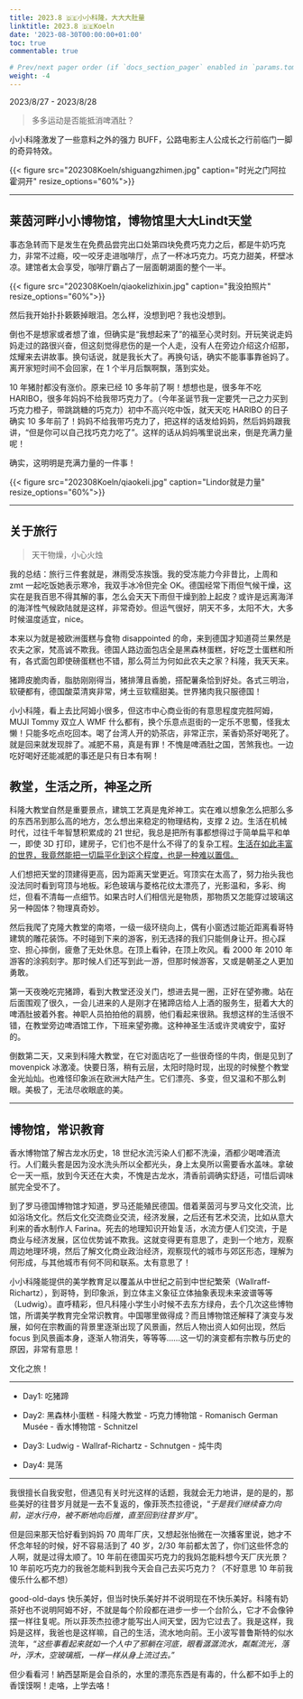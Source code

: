 ```yaml
---
title: 2023.8 🇩🇪小小科隆，大大大肚量
linktitle: 2023.8 🇩🇪Koeln
date: '2023-08-30T00:00:00+01:00'
toc: true
commentable: true

# Prev/next pager order (if `docs_section_pager` enabled in `params.toml`)
weight: -4
---
```


2023/8/27 - 2023/8/28

>  多多运动是否能抵消啤酒肚？

小小科隆激发了一些意料之外的强力 BUFF，公路电影主人公成长之行前临门一脚的奇异特效。

{{< figure src="202308Koeln/shiguangzhimen.jpg" caption="时光之门阿拉霍洞开" resize_options="60%">}}

---

## 莱茵河畔小小博物馆，博物馆里大大Lindt天堂

事态急转而下是发生在免费品尝完出口处第四块免费巧克力之后，都是牛奶巧克力，非常不过瘾，咬一咬牙走进咖啡厅，点了一杯冰巧克力。巧克力甜美，杯壁冰凉。建馆者太会享受，咖啡厅霸占了一层面朝湖面的整个一半。

{{< figure src="202308Koeln/qiaokelizhixin.jpg" caption="我没拍照片" resize_options="60%">}}

然后我开始扑扑簌簌掉眼泪。怎么样，没想到吧？我也没想到。

倒也不是想家或者想了谁，但确实是“我想起来了”的福至心灵时刻。开玩笑说走妈妈走过的路很兴奋，但这刻觉得悲伤的是一个人走，没有人在旁边介绍这介绍那，炫耀来去讲故事。换句话说，就是我长大了。再换句话，确实不能事事靠爸妈了。离开家短时间不会回家，在 1 个半月后飘啊飘，落到实处。

10 年猪肘都没有涨价。原来已经 10 多年前了啊！想想也是，很多年不吃 HARIBO，很多年妈妈不给我带巧克力了。（今年圣诞节我一定要凭一己之力买到巧克力橙子，带跳跳糖的巧克力）初中不高兴吃中饭，就天天吃 HARIBO 的日子确实 10 多年前了！妈妈不给我带巧克力了，把这样的话发给妈妈，然后妈妈跟我讲，“但是你可以自己找巧克力吃了”。这样的话从妈妈嘴里说出来，倒是充满力量呢！

确实，这明明是充满力量的一件事！

{{< figure src="202308Koeln/qiaokeli.jpg" caption="Lindor就是力量" resize_options="60%">}}

---

## 关于旅行

> 天干物燥，小心火烛

我的总结：旅行三件套就是，淋雨受冻挨饿。我的受冻能力今非昔比，上周和 zmt 一起吃饭她表示寒冷，我双手冰冷但完全 OK。德国经常下雨但气候干燥，这实在是我百思不得其解的事，怎么会天天下雨但干燥到脸上起皮？或许是远离海洋的海洋性气候欧陆就是这样，非常奇妙。但运气很好，阴天不多，太阳不大，大多时候温度适宜，nice。

本来以为就是被欧洲蛋糕与食物 disappointed 的命，来到德国才知道荷兰果然是农夫之家，梵高诚不欺我。德国人路边面包店全是黑森林蛋糕，好吃芝士蛋糕和所有，各式面包即使磅蛋糕也不错，那么荷兰为何如此农夫之家？科隆，我天天来。

猪蹄皮脆肉香，脂肪刚刚得当，猪排薄且香脆，搭配薯条恰到好处。各式三明治，软硬都有，德国酸菜清爽非常，烤土豆软糯甜美。世界猪肉我只服德国！

小小科隆，看上去比阿姆小很多，但这市中心商业街的有意思程度完胜阿姆，MUJI Tommy 双立人 WMF 什么都有，换个乐意点逛街的一定乐不思蜀，怪我太懒！只能多吃点吃回本。喝了台湾人开的奶茶店，非常正宗，茉香奶茶好喝死了。就是回来就发现胖了。减肥不易，真是有罪！不愧是啤酒肚之国，苦煞我也。一边吃好喝好还能减肥的事还是只有日本有啊！

## 教堂，生活之所，神圣之所

科隆大教堂自然是重要景点，建筑工艺真是鬼斧神工。实在难以想象怎么把那么多的东西吊到那么高的地方，怎么想出来稳定的物理结构，支撑 2 边。生活在机械时代，过往千年智慧积累成的 21 世纪，我总是把所有事都想得过于简单扁平和单一，即使 3D 打印，建房子，它们也不是什么不得了的复杂工程。<u>生活在如此丰富的世界，我竟然能把一切扁平化到这个程度，也是一种难以置信。</u>

人们想把天堂的顶建得更高，因为距离天堂更近。穹顶实在太高了，努力抬头我也没法同时看到穹顶与地板。彩色玻璃与菱格花纹太漂亮了，光影温和，多彩、绚烂，但看不清每一点细节。如果古时人们相信光是物质，那物质又怎能穿过玻璃这另一种固体？物理真奇妙。

然后我爬了克隆大教堂的南塔，一级一级环绕向上，偶有小窗透过能近距离看哥特建筑的雕花装饰。不时碰到下来的游客，别无选择的我们只能侧身让开。担心踩空、担心摔倒，疲惫了无处休息。在顶上看钟，在顶上吹风。看 2000 年 2010 年游客的涂鸦刻字。那时候人们还写到此一游，但那时候游客，又或是朝圣之人更加勇敢。

第一天夜晚吃完猪蹄，看到大教堂还没关门，想进去晃一圈，正好在望弥撒。站在后面围观了很久，一会儿进来的人是刚才在猪蹄店给人上酒的服务生，挺着大大的啤酒肚披着外套。神职人员拍拍他的肩膀，他们看起来很熟。我想这样的生活很不错，在教堂旁边啤酒馆工作，下班来望弥撒。这种神圣生活或许灵魂安宁，蛮好的。

倒数第二天，又来到科隆大教堂，在它对面店吃了一些很奇怪的牛肉，倒是见到了 movenpick 冰激凌。快要日落，稍有云层，太阳时隐时现，出现的时候整个教堂金光灿灿。也难怪印象派在欧洲大陆产生。它们漂亮、多变，但又温和不那么刺眼。美极了，无法尽收眼底的美。

---

## 博物馆，常识教育

香水博物馆了解古龙水历史，18 世纪水流污染人们都不洗澡，酒都少喝啤酒流行。人们戴头套是因为没水洗头所以全都光头，身上太臭所以需要香水盖味。拿破仑一天一瓶，放到今天还在大卖，不愧是古龙水，清香前调确实舒适，可惜后调味腻完全受不了。

到了罗马德国博物馆才知道，罗马还能殖民德国。借着莱茵河与罗马文化交流，比如浴场文化。然后文化交流商业交流，经济发展，之后还有艺术交流，比如从意大利来的香水制作人 Farina。死去的地理知识开始复活，水流方便人们交流，于是商业与经济发展，区位优势诚不欺我。这就变得更有意思了，走到一个地方，观察周边地理环境，然后了解文化商业政治经济，观察现代的城市与郊区形态，理解为何形成，与其他城市有何不同和联系。太有意思了！

小小科隆能提供的美学教育足以覆盖从中世纪之前到中世纪繁荣（Wallraff-Richartz），到哥特，到印象派，到立体主义象征立体抽象表现未来波谱等等（Ludwig）。直呼精彩，但凡科隆小学生小时候不去东方绿舟，去个几次这些博物馆，所谓美学教育完全常识教育。中国哪里做得成？而且博物馆还解释了演变与发展，如何在宗教画的背景里逐渐出现了风景画，然后人物出资人如何出现，然后 focus 到风景画本身，逐渐人物消失，等等等……这一切的演变都有宗教与历史的原因，非常有意思！

文化之旅！

---

* Day1: 吃猪蹄

* Day2: 黑森林小蛋糕 - 科隆大教堂 - 巧克力博物馆 - Romanisch German Musée - 香水博物馆 - Schnitzel
* Day3: Ludwig - Wallraf-Richartz - Schnutgen - 炖牛肉
* Day4: 晃荡

---

我很擅长自我安慰，但遇见有关时光这样的话题，我就会无力地讲，是的是的，那些美好的往昔岁月就是一去不复返的，像菲茨杰拉德说，“*于是我们继续奋力向前，逆水行舟，被不断地向后推，直至回到往昔岁月*”。

但是回来那天恰好看到妈妈 70 周年厂庆，又想起张怡微在一次播客里说，她才不怀念年轻的时候，好不容易活到了 40 岁，2/30 年前都太苦了，你们这些怀念的人啊，就是过得太顺了。10 年前在德国买巧克力的我妈怎能料想今天厂庆光景？10 年前吃巧克力的我爸怎能料到我今天会自己去买巧克力？（不好意思 10 年前我傻乐什么都不想）

good-old-days 快乐美好，但当时快乐美好并不说明现在不快乐美好。科隆有奶茶好也不说明阿姆不好，不就是每个阶段都在进步一步一个台阶么，它才不会像钟摆一样往复呢。所以菲茨杰拉德才能写出人间天堂，因为它过去了。我是这样，我妈是这样，我爸也是这样嘛，自己的生活，流水地向前。王小波写普鲁斯特的似水流年，“*这些事看起来就如一个人中了邪躺在河底，眼看潺潺流水，粼粼流光，落叶，浮木，空玻璃瓶，一样一样从身上流过去。*” 

但少看看河！納西瑟斯是会自杀的，水里的漂亮东西是有毒的，什么都不如手上的香馍馍啊！走咯，上学去咯！
